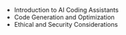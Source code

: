 - Introduction to AI Coding Assistants
- Code Generation and Optimization
- Ethical and Security Considerations
